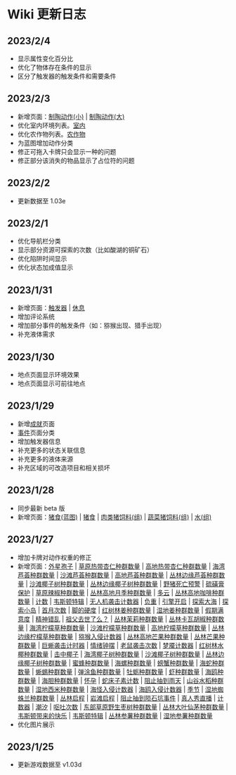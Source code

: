# Wiki 更新日志

## 2023/2/4

-   显示属性变化百分比
-   优化了物体存在条件的显示
-   区分了触发器的触发条件和需要条件

## 2023/2/3

-   新增页面：[制陶动作(小)](PotteryActionMinor.md) | [制陶动作(大)](PotteryActionMajor.md)
-   优化室内环境列表。[室内](tag_EnvIndoors.md)
-   优化农作物列表。[农作物](tag_Crop.md)
-   为蓝图增加动作分类
-   修正可拖入卡牌只会显示一种的问题
-   修正部分该消失的物品显示了占位符的问题

## 2023/2/2

-   更新数据至 1.03e

## 2023/2/1

-   优化导航栏分类
-   显示部分资源可探索的次数（比如酸湖的铜矿石）
-   优化陷阱时间显示
-   优化状态加成值显示

## 2023/1/31

-   新增页面：[触发器](trigger_list.md) | [休息](time_skip.md)
-   增加评论系统
-   增加部分事件的触发条件（如：猕猴出现、猎手出现）
-   补充液体需求

## 2023/1/30

-   地点页面显示环境效果
-   地点页面显示可前往地点

## 2023/1/29

-   新增[成就](ach.md)页面
-   [事件](event.md)页面分类
-   增加触发器信息
-   补充更多的状态关联信息
-   补充更多的液体来源
-   补充区域的可改造项目和相关损坏

## 2023/1/28

-   同步最新 beta 版
    <!-- -   猪食相关
    -   可以把骨头喂狗了
    -   水井的建造增加了更多环境限制
    -   中陷阱的猕猴可以直接杀害
    -   减轻了咖啡豆和咖啡果浆的重量
    -   增加了堆肥箱的堆肥上限
    -   调整了鲱鱼和鲨鱼肉的归类
    -   增加了火炉的燃料上限
    -   小拉车可以拆了 -->
-   新增页面：[猪食(蓝图)](Bp_FeedBoar.md) | [猪食](FeedBoar.md) | [肉类猪饲料(组)](GpTag_FeedBoarProtein.md) | [蔬菜猪饲料(组)](GpTag_FeedBoarVeggies.md) | [水(组)](GpTag_WaterFresh.md)

## 2023/1/27

-   增加卡牌对动作权重的修正
-   新增页面：[外星孢子](AlienSpores.md) | [草原热带杏仁种群数量](Almond_GrasslandPop.md) | [高地热带杏仁种群数量](Almond_HighlandsPop.md) | [海湾芦荟种群数量](AloeVera_BayPop.md) | [沙滩芦荟种群数量](AloeVera_BeachPop.md) | [高地芦荟种群数量](AloeVera_HighlandsPop.md) | [丛林边缘芦荟种群数量](AloeVera_OutskirtsPop.md) | [沙滩椰子树种群数量](Bananas_JunglePop.md) | [丛林边缘椰子树种群数量](Bananas_WetlandsPop.md) | [野猪死亡预警](BoarDeathAlarm.md) | [硫磺膏保护](BrimstoneGelProtection.md) | [草原辣椒种群数量](Chilies_GrasslandPop.md) | [丛林高地月季种群数量](ChinaRose_JungleHighlandsPop.md) | [多云](Clouds.md) | [丛林高地咖啡种群数量](Coffee_JungleHighlandsPop.md) | [计数](Counter.md) | [韦斯顿特辑](DreamAvailable.md) | [无人机袭击计数器](DroneRaidCounter.md) | [负重](Encumbrance.md) | [引擎开启](EngineOn.md) | [探索大海](Exploration_Sea.md) | [探索小岛](Exploration_SmallIsland.md) | [首月次数](FirstMonthCounter.md) | [脚的硬度](FootHardness.md) | [红树林姜种群数量](Ginger_MangrovesPop.md) | [湿地姜种群数量](Ginger_WetlandsPop.md) | [假期满意度](HolidaySatisfaction.md) | [精神错乱](Insanity.md) | [祖父去世了么？](IsGrandpaDead.md) | [丛林茉莉种群数量](Jasmine_JunglePop.md) | [丛林卡瓦胡椒种群数量](Kava_JunglePop.md) | [海湾柠檬草种群数量](LemonGrass_BayPop.md) | [沙滩柠檬草种群数量](LemonGrass_BeachPop.md) | [高地柠檬草种群数量](LemonGrass_HighlandsPop.md) | [丛林边缘柠檬草种群数量](LemonGrass_OutskirtsPop.md) | [猕猴入侵计数器](MacaqueRaidCounter.md) | [丛林高地芒果种群数量](Mango_JungleHighlandsPop.md) | [丛林芒果种群数量](Mango_JunglePop.md) | [巨蜥袭击计时器](MonitorRaidCounter.md) | [情绪钟摆](MoodOscillator.md) | [老鼠袭击次数](MouseDamageCounter.md) | [梦魇计数器](NightmareCounter.md) | [红树林水椰种群数量](Nipa_MangrovesPop.md) | [击中椰子](OnCoconutHit.md) | [海湾椰子树种群数量](PalmTree_BayPop.md) | [沙滩椰子树种群数量](PalmTree_BeachPop.md) | [丛林边缘椰子树种群数量](PalmTree_OutskirtsPop.md) | [蜜蜂种群数量](Pop_Bees.md) | [海螺种群数量](Pop_Conch.md) | [螃蟹种群数量](Pop_Crab.md) | [海蛇种群数量](Pop_Krait.md) | [蜥蜴种群数量](Pop_Lizard.md) | [弹涂鱼种群数量](Pop_Mudskipper.md) | [牡蛎种群数量](Pop_Oyster.md) | [虾种群数量](Pop_Prawn.md) | [海鸥种群数量](Pop_Seagull.md) | [海胆种群数量](Pop_Urchin.md) | [怀孕](Pregnancy.md) | [蛇床子素计数](PsychoCounter.md) | [阻止抽到雨天](RainKiller.md) | [山谷水稻种群数量](Rice_ValleyPop.md) | [湿地西米种群数量](Sago_WetlandsPop.md) | [海怪入侵计数器](SeaHoundRaidCounter.md) | [海鸥入侵计数器](SeagullRaidCounter.md) | [季节](Seasons.md) | [湿地蜘蛛兰种群数量](SpiderLily_WetlandsPop.md) | [丛林启程](Start_Jungle.md) | [岩滩启程](Start_Rocks.md) | [阻止抽到陨石坑事件](TV_CrateKiller.md) | [真人秀直播](TV_Lives.md) | [计数器](TickCounter.md) | [潮汐](Tides.md) | [呕吐次数](VomitCounter.md) | [东部草原野生枣树种群数量](WIldJujube_GrasslandsEPop.md) | [丛林大叶仙茅种群数量](WeevilLily_JunglePop.md) | [韦斯顿带来的快乐](WestonHappiness.md) | [韦斯顿特辑](WestonSpecial.md) | [丛林参薯种群数量](Yam_JunglePop.md) | [湿地参薯种群数量](Yam_WetlandsPop.md)
-   优化图片展示

## 2023/1/25

-   更新游戏数据至 v1.03d
